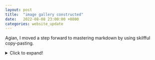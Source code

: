```yaml
---
layout: post
title:  "image gallery constructed"
date:   2022-08-08 23:00:00 +0800
categories: website_update
---
```

Agian, I moved a step forward to mastering markdown by using skilfful copy-pasting.
<details>
  <summary>Click to expand!</summary>
  
  Codes for a collapsible section 
  
  
</details>
